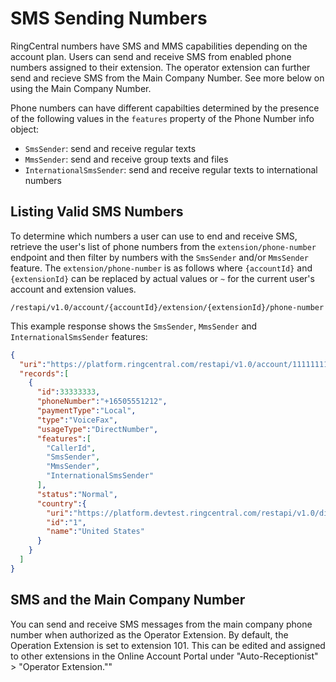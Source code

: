 # SMS Sending Numbers

RingCentral numbers have SMS and MMS capabilities depending on the account plan. Users can send and receive SMS from enabled phone numbers assigned to their extension. The operator extension can further send and recieve SMS from the Main Company Number. See more below on using the Main Company Number.

Phone numbers can have different capabilties determined by the presence of the following values in the `features` property of the Phone Number info object:

* `SmsSender`: send and receive regular texts
* `MmsSender`: send and receive group texts and files
* `InternationalSmsSender`: send and receive regular texts to international numbers

## Listing Valid SMS Numbers

To determine which numbers a user can use to end and receive SMS, retrieve the user's list of phone numbers from the `extension/phone-number` endpoint and then filter by numbers with the `SmsSender` and/or `MmsSender` feature. The `extension/phone-number` is as follows where `{accountId}` and `{extensionId}` can be replaced by actual values or `~` for the current user's account and extension values.

`/restapi/v1.0/account/{accountId}/extension/{extensionId}/phone-number`

This example response shows the `SmsSender`, `MmsSender` and `InternationalSmsSender` features:

```json
{
  "uri":"https://platform.ringcentral.com/restapi/v1.0/account/11111111/extension/22222222/phone-number?page=1&perPage=100",
  "records":[
    {
      "id":33333333,
      "phoneNumber":"+16505551212",
      "paymentType":"Local",
      "type":"VoiceFax",
      "usageType":"DirectNumber",
      "features":[
        "CallerId",
        "SmsSender",
        "MmsSender",
        "InternationalSmsSender"
      ],
      "status":"Normal",
      "country":{
        "uri":"https://platform.devtest.ringcentral.com/restapi/v1.0/dictionary/country/1",
        "id":"1",
        "name":"United States"
      }
    }
  ]
}
```

## SMS and the Main Company Number

You can send and receive SMS messages from the main company phone number when authorized as the Operator Extension. By default, the Operation Extension is set to extension 101. This can be edited and assigned to other extensions in the Online Account Portal under "Auto-Receptionist" > "Operator Extension.""


